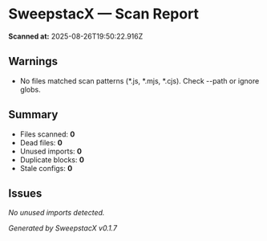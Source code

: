 # SweepstacX — Scan Report

**Scanned at:** 2025-08-26T19:50:22.916Z

## Warnings
- No files matched scan patterns (*.js, *.mjs, *.cjs). Check --path or ignore globs.

## Summary
- Files scanned: **0**
- Dead files: **0**
- Unused imports: **0**
- Duplicate blocks: **0**
- Stale configs: **0**

## Issues
_No unused imports detected._

_Generated by SweepstacX v0.1.7_
